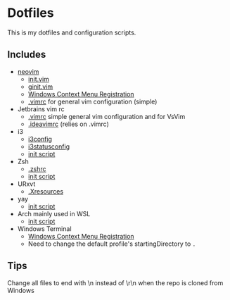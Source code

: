 # Dotfiles

This is my dotfiles and configuration scripts.

## Includes

- [neovim](nvim)
  - [init.vim](nvim/init.vim) 
  - [ginit.vim](nvim/ginit.vim)
  - [Windows Context Menu Registration](nvim/nvim.reg)
  - [.vimrc](nvim/.vimcrc) for general vim configuration (simple)
- Jetbrains vim rc
  - [.vimrc](.vimrc) simple general vim configuration and for VsVim
  - [.ideavimrc](.ideavimrc) (relies on .vimrc)
- i3
  - [i3config](i3config)
  - [i3statusconfig](i3statusconfig)
  - [init script](init-i3.sh)
- Zsh
  - [.zshrc](.zshrc)
  - [init script](init-zsh.sh)
- URxvt
  - [.Xresources](.Xresources)
- yay
  - [init script](init-yay.sh)
- Arch mainly used in WSL
  - [init script](init-arch.sh)
- Windows Terminal
  - [Windows Context Menu Registration](wt/wt.reg)
  - Need to change the default profile's startingDirectory to `.`

## Tips

Change all files to end with \n instead of \r\n when the repo is cloned from Windows
